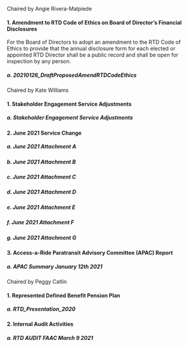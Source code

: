 Chaired by Angie Rivera-Malpiede

#### 1. Amendment to RTD Code of Ethics on Board of Director’s Financial Disclosures

For the Board of Directors to adopt an amendment to the RTD Code of Ethics to provide that the annual disclosure form for each elected or appointed RTD Director shall be a public record and shall be open for inspection by any person.

##### a. 20210126_DraftProposedAmendRTDCodeEthics

Chaired by Kate Williams

#### 1. Stakeholder Engagement Service Adjustments

##### a. Stakeholder Engagement Service Adjustments

#### 2. June 2021 Service Change

##### a. June 2021 Attachment A

##### b. June 2021 Attachment B

##### c. June 2021 Attachment C

##### d. June 2021 Attachment D

##### e. June 2021 Attachment E

##### f. June 2021 Attachment F

##### g. June 2021 Attachment G

#### 3. Access-a-Ride Paratransit Advisory Committee (APAC) Report

##### a. APAC Summary January 12th 2021

Chaired by Peggy Catlin

#### 1. Represented Defined Benefit Pension Plan

##### a. RTD_Presentation_2020

#### 2. Internal Audit Activities

##### a. RTD AUDIT FAAC March 9 2021